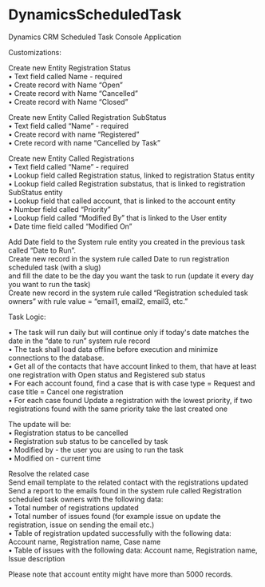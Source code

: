 # DynamicsScheduledTask
Dynamics CRM Scheduled Task Console Application

Customizations:
 
Create new Entity Registration Status          
•	Text field called Name - required  
•	Create record with Name “Open”  
•	Create record with Name “Cancelled”  
•	Create record with Name “Closed”  
 
Create new Entity Called Registration SubStatus  
•	Text field called “Name” - required  
•	Create record with name “Registered”  
•	Crete record with name “Cancelled by Task”  
 
Create new Entity Called Registrations  
•	Text field called “Name” - required  
•	Lookup field called Registration status, linked to registration Status entity  
•	Lookup field called Registration substatus, that is linked to registration SubStatus entity   
•	Lookup field that called account, that is linked to the account entity  
•	Number field called “Priority”  
•	Lookup field called “Modified By” that is linked to the User entity  
•	Date time field called “Modified On”
 
Add Date field to the System rule entity you created in the previous task called “Date to Run”.  
Create new record in the system rule called Date to run registration scheduled task (with a slug)   
and fill the date to be the day you want the task to run (update it every day you want to run the task)  
Create new record in the system rule called “Registration scheduled task owners” with rule value = “email1, email2, email3, etc.”
 
Task Logic:
 
•	The task will run daily but will continue only if today's date matches the date in the “date to run” system rule record  
•	The task shall load data offline before execution and minimize connections to the database.  
•	Get all of the contacts that have account linked to them, that have at least one registration 
with Open status and Registered sub status  
•	For each account found, find a case that is with case type = Request and case title  = Cancel one registration  
•	For each case found Update a registration with the lowest priority, 
if two registrations found with the same priority take the last created one 

The update will be:  
•	Registration status to be cancelled  
•	Registration sub status to be cancelled by task  
•	Modified by - the user you are using to run the task  
•	Modified on - current time  

Resolve the related case  
Send email template to the related contact with the registrations updated  
Send a report to the emails found in the system rule called Registration scheduled task owners with the following data:  
 • Total number of registrations updated  
 • Total number of issues found (for example issue on update the registration, issue on sending the email etc.)  
 • Table of registration updated successfully with the following data: Account name, Registration name, Case name  
 • Table of issues with the following data: Account name, Registration name, Issue description  
 
Please note that account entity might have more than 5000 records.
